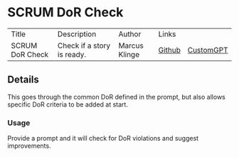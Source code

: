 # SCRUM DoR Check

<table>
  <tr>
    <td>Title</td>
    <td>Description</td>
    <td>Author</td>
    <td colspan="2">Links</td>
  </tr>
  <tr>
    <td>SCRUM DoR Check</td>
    <td>Check if a story is ready.</td>
    <td>Marcus Klinge</td>
    <td><a href="https://github.com/zielperson/AI-whispers/blob/master/SCRUM%20-%20DoR%20Check/system.md">Github</a></td>
    <td><a href="https://chatgpt.com/g/g-6836d3e758a08191bec0e454d154cd70-scrum-dor-check">CustomGPT</a></td>
  </tr>
</table>


## Details

This goes through the common DoR defined in the prompt, but also allows specific DoR criteria to be added at start.
 
### Usage
Provide a prompt and it will check for DoR violations and suggest improvements.
